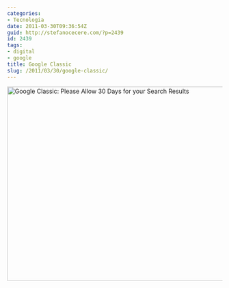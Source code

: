 ```yaml
---
categories:
- Tecnologia
date: 2011-03-30T09:36:54Z
guid: http://stefanocecere.com/?p=2439
id: 2439
tags:
- digital
- google
title: Google Classic
slug: /2011/03/30/google-classic/
---
```


<img src="http://farm4.static.flickr.com/3632/3389581452_2a5b6a8ba0_z.jpg?zz=1" width="640" height="454" alt="Google Classic: Please Allow 30 Days for your Search Results" />